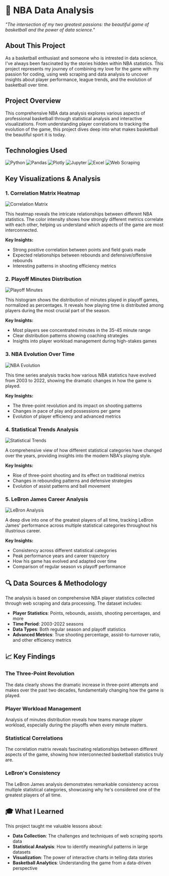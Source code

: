 # 🏀 NBA Data Analysis

*"The intersection of my two greatest passions: the beautiful game of basketball and the power of data science."*

## About This Project

As a basketball enthusiast and someone who is intrested in data science, I've always been fascinated by the stories hidden within NBA statistics. This project represents my journey of combining my love for the game with my passion for coding, using web scraping and data analysis to uncover insights about player performance, league trends, and the evolution of basketball over time.

## Project Overview

This comprehensive NBA data analysis explores various aspects of professional basketball through statistical analysis and interactive visualizations. From understanding player correlations to tracking the evolution of the game, this project dives deep into what makes basketball the beautiful sport it is today.

## Technologies Used

![Python](https://img.shields.io/badge/Python-3.11-blue?style=for-the-badge&logo=python&logoColor=white)
![Pandas](https://img.shields.io/badge/Pandas-2.0+-green?style=for-the-badge&logo=pandas&logoColor=white)
![Plotly](https://img.shields.io/badge/Plotly-5.0+-purple?style=for-the-badge&logo=plotly&logoColor=white)
![Jupyter](https://img.shields.io/badge/Jupyter-Notebook-orange?style=for-the-badge&logo=jupyter&logoColor=white)
![Excel](https://img.shields.io/badge/Excel-Data%20Storage-green?style=for-the-badge&logo=microsoft-excel&logoColor=white)
![Web Scraping](https://img.shields.io/badge/Web%20Scraping-Data%20Collection-red?style=for-the-badge&logo=web-scraping&logoColor=white)

## Key Visualizations & Analysis

### 1. Correlation Matrix Heatmap
![Correlation Matrix](./public/Screenshot%202025-09-22%20at%205.14.25%20PM.png)

This heatmap reveals the intricate relationships between different NBA statistics. The color intensity shows how strongly different metrics correlate with each other, helping us understand which aspects of the game are most interconnected.

**Key Insights:**
- Strong positive correlation between points and field goals made
- Expected relationships between rebounds and defensive/offensive rebounds
- Interesting patterns in shooting efficiency metrics

### 2. Playoff Minutes Distribution
![Playoff Minutes](./public/Screenshot%202025-09-22%20at%205.47.21%20PM.png)

This histogram shows the distribution of minutes played in playoff games, normalized as percentages. It reveals how playing time is distributed among players during the most crucial part of the season.

**Key Insights:**
- Most players see concentrated minutes in the 35-45 minute range
- Clear distribution patterns showing coaching strategies
- Insights into player workload management during high-stakes games

### 3. NBA Evolution Over Time
![NBA Evolution](./public/Screenshot%202025-09-22%20at%205.47.43%20PM.png)

This time series analysis tracks how various NBA statistics have evolved from 2003 to 2022, showing the dramatic changes in how the game is played.

**Key Insights:**
- The three-point revolution and its impact on shooting patterns
- Changes in pace of play and possessions per game
- Evolution of player efficiency and advanced metrics

### 4. Statistical Trends Analysis
![Statistical Trends](./public/Screenshot%202025-09-22%20at%205.48.17%20PM.png)

A comprehensive view of how different statistical categories have changed over the years, providing insights into the modern NBA's playing style.

**Key Insights:**
- Rise of three-point shooting and its effect on traditional metrics
- Changes in rebounding patterns and defensive strategies
- Evolution of assist patterns and ball movement

### 5. LeBron James Career Analysis
![LeBron Analysis](./public/Screenshot%202025-09-22%20at%205.48.28%20PM.png)

A deep dive into one of the greatest players of all time, tracking LeBron James' performance across multiple statistical categories throughout his illustrious career.

**Key Insights:**
- Consistency across different statistical categories
- Peak performance years and career trajectory
- How his game has evolved and adapted over time
- Comparison of regular season vs playoff performance

## 🔍 Data Sources & Methodology

The analysis is based on comprehensive NBA player statistics collected through web scraping and data processing. The dataset includes:

- **Player Statistics**: Points, rebounds, assists, shooting percentages, and more
- **Time Period**: 2003-2022 seasons
- **Data Types**: Both regular season and playoff statistics
- **Advanced Metrics**: True shooting percentage, assist-to-turnover ratio, and other efficiency metrics

## 📈 Key Findings

### The Three-Point Revolution
The data clearly shows the dramatic increase in three-point attempts and makes over the past two decades, fundamentally changing how the game is played.

### Player Workload Management
Analysis of minutes distribution reveals how teams manage player workload, especially during the playoffs when every minute matters.

### Statistical Correlations
The correlation matrix reveals fascinating relationships between different aspects of the game, showing how interconnected basketball statistics truly are.

### LeBron's Consistency
The LeBron James analysis demonstrates remarkable consistency across multiple statistical categories, showcasing why he's considered one of the greatest players of all time.

## 🎓 What I Learned

This project taught me valuable lessons about:
- **Data Collection**: The challenges and techniques of web scraping sports data
- **Statistical Analysis**: How to identify meaningful patterns in large datasets
- **Visualization**: The power of interactive charts in telling data stories
- **Basketball Analytics**: Understanding the game from a data-driven perspective
